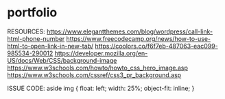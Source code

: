 # portfolio

RESOURCES:
https://www.elegantthemes.com/blog/wordpress/call-link-html-phone-number
https://www.freecodecamp.org/news/how-to-use-html-to-open-link-in-new-tab/
https://coolors.co/f6f7eb-487063-eac099-985534-290012
https://developer.mozilla.org/en-US/docs/Web/CSS/background-image
https://www.w3schools.com/howto/howto_css_hero_image.asp
https://www.w3schools.com/cssref/css3_pr_background.asp

ISSUE CODE:
  aside img {
    float: left;
    width: 25%;
    object-fit: inline;
  }